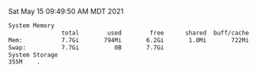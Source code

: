 Sat May 15 09:49:50 AM MDT 2021
```bash
System Memory
               total        used        free      shared  buff/cache   available
Mem:           7.7Gi       794Mi       6.2Gi       1.0Mi       722Mi       6.6Gi
Swap:          7.7Gi          0B       7.7Gi
System Storage
355M	.
```
```bash

